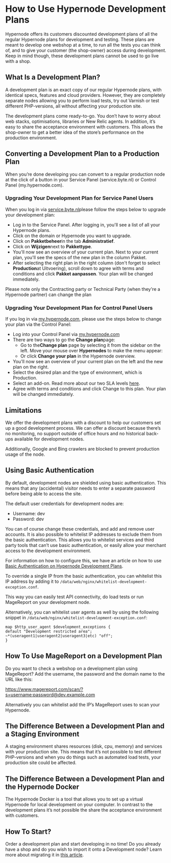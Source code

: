 <!-- source: https://support.hypernode.com/en/hypernode/tools/how-to-use-hypernode-development-plans/ -->

# How to Use Hypernode Development Plans

Hypernode offers its customers discounted development plans of all the regular Hypernode plans for development and testing. These plans are meant to develop one webshop at a time, to run all the tests you can think of, and to give your customer (the shop-owner) access during development. Keep in mind though, these development plans cannot be used to go live with a shop.

## What Is a Development Plan?

A development plan is an exact copy of our regular Hypernode plans, with identical specs, features and cloud providers. However, they are completely separate nodes allowing you to perform load tests, try out Varnish or test different PHP-versions, all without affecting your production site.

The development plans come ready-to-go. You don’t have to worry about web stacks, optimisations, libraries or New Relic agents. In addition, it’s easy to share the acceptance environment with customers. This allows the shop-owner to get a better idea of the store’s performance on the production environment.

## Converting a Development Plan to a Production Plan

When you’re done developing you can convert to a regular production node at the click of a button in your Service Panel (service.byte.nl) or Control Panel (my.hypernode.com).

### Upgrading Your Development Plan for Service Panel Users

When you log in via [service.byte.nl](https://auth.byte.nl/)please follow the steps below to upgrade your development plan:

- Log in to the Service Panel. After logging in, you'll see a list of all your Hypernode plans.
- Click on the domain or Hypernode you want to upgrade.
- Click on **Pakketbeheer**in the tab **Administratief**.
- Click on **Wijzigen**next to **Pakkettype**.
- You'll now see an overview of your current plan. Next to your current plan, you'll see the specs of the new plan in the column Pakket.
- After selecting the right plan in the right column (don't forget to select **Production**at Uitvoering), scroll down to agree with terms and conditions and click **Pakket aanpassen**. Your plan will be changed immediately.

Please note only the Contracting party or Technical Party (when they're a Hypernode partner) can change the plan

### Upgrading Your Development Plan for Control Panel Users

If you log in via [my.hypernode.com](https://auth.hypernode.com/), please use the steps below to change your plan via the Control Panel:

- Log into your Control Panel via [my.hypernode.com](http://my.hypernode.com)
- There are two ways to go the **Change plan**page:
  - Go to the**Change plan** page by selecting it from the sidebar on the left. Move your mouse over **Hypernodes** to make the menu appear:
  - Or click **Change your plan** in the Hypernode overview.
- You'll now see an overview of your current plan on the left and the new plan on the right.
- Select the desired plan and the type of environment, which is Production.
- Select an add-on. Read more about our two SLA levels [here](https://support.hypernode.com/en/about/support/emergency-support-outside-office-hours-#Hypernode-Emergency-Service-Costs).
- Agree with terms and conditions and click Change to this plan. Your plan will be changed immediately.

## Limitations

We offer the development plans with a discount to help our customers set up a good development process. We can offer a discount because there’s no monitoring, no support outside of office hours and no historical back-ups available for development nodes.

Additionally, Google and Bing crawlers are blocked to prevent production usage of the node.

## Using Basic Authentication

By default, development nodes are shielded using basic authentication. This means that any (accidental) visitor needs to enter a separate password before being able to access the site.

The default user credentials for development nodes are:

- Username: dev
- Password: dev

You can of course change these credentials, and add and remove user accounts. It is also possible to whitelist IP addresses to exclude them from the basic authentication. This allows you to whitelist services and third party tools that can’t use basic authentication, or easily allow your merchant access to the development environment.

For information on how to configure this, we have an article on how to use [Basic Authentication on Hypernode Development Plans](https://support.hypernode.com/en/hypernode/nginx/basic-authentication-on-hypernode-development-plans).

To override a single IP from the basic authentication, you can whitelist this IP address by adding it to `/data/web/nginx/whitelist-development-exception.conf`.

This way you can easily test API connectivity, do load tests or run MageReport on your development node.

Alternatively, you can whitelist user agents as well by using the following snippet in `/data/web/nginx/whitelist-development-exception.conf`:

```
map $http_user_agent $development_exceptions {
default "Development restricted area";
~*(useragent1|useragent2|useragent3|etc) "off";
}
```

## How To Use MageReport on a Development Plan

Do you want to check a webshop on a development plan using MageReport? Add the username, the password and the domain name to the URL like this:

<https://www.magereport.com/scan/?s=username:password@dev.example.com>

Alternatively you can whitelist add the IP’s MageReport uses to scan your Hypernode.

## The Difference Between a Development Plan and a Staging Environment

A staging environment shares resources (disk, cpu, memory) and services with your production site. This means that it’s not possible to test different PHP-versions and when you do things such as automated load tests, your production site could be affected.

## The Difference Between a Development Plan and the Hypernode Docker

The Hypernode Docker is a tool that allows you to set up a virtual Hypernode for local development on your computer. In contrast to the development plans it’s not possible the share the acceptance environment with customers.

## How To Start?

Order a development plan and start developing in no time! Do you already have a shop and do you wish to import it onto a Development node? Learn more about migrating it in [this article](https://support.hypernode.com/en/hypernode/tools/how-to-migrate-your-shop-to-hypernode).
